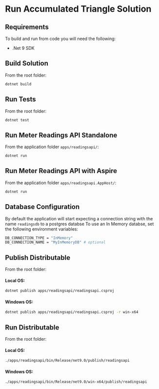 # Run Accumulated Triangle Solution

## Requirements
To build and run from code you will need the following:
* .Net 9 SDK

## Build Solution
From the root folder:
``` bash
dotnet build
```

## Run Tests
From the root folder:
``` bash
dotnet test
```

## Run Meter Readings API Standalone
From the application folder `apps/readingsapi/`:
``` bash
dotnet run
```

## Run Meter Readings API with Aspire
From the application folder `apps/readingsapi.AppHost/`:
``` bash
dotnet run
```

## Database Configuration
By default the application will start expecting a connection string with the name `readingsdb` to a postgres databse
To use an In Memory databse, set the following environment variables:
``` bash
DB_CONNECTION_TYPE = "InMemory"
DB_CONNECTION_NAME = "MyInMemoryDB" # optional
```

## Publish Distributable
From the root folder:
#### Local OS:
``` bash
dotnet publish apps/readingsapi/readingsapi.csproj
```
#### Windows OS:
``` bash
dotnet publish apps/readingsapi/readingsapi.csproj -r win-x64
```

## Run Distributable
From the root folder:
#### Local OS:
``` bash
./apps/readingsapi/bin/Release/net9.0/publish/readingsapi
```

#### Windows OS:
``` bash
./apps/readingsapi/bin/Release/net9.0/win-x64/publish/readingsapi
```